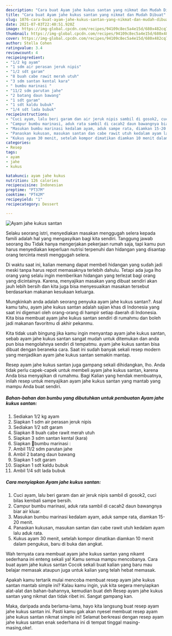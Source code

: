 ```yaml
---
description: "Cara buat Ayam jahe kukus santan yang nikmat dan Mudah Dibuat"
title: "Cara buat Ayam jahe kukus santan yang nikmat dan Mudah Dibuat"
slug: 1076-cara-buat-ayam-jahe-kukus-santan-yang-nikmat-dan-mudah-dibuat
date: 2021-07-03T22:40:51.920Z
image: https://img-global.cpcdn.com/recipes/94109c8ec5a4e15d/680x482cq70/ayam-jahe-kukus-santan-foto-resep-utama.jpg
thumbnail: https://img-global.cpcdn.com/recipes/94109c8ec5a4e15d/680x482cq70/ayam-jahe-kukus-santan-foto-resep-utama.jpg
cover: https://img-global.cpcdn.com/recipes/94109c8ec5a4e15d/680x482cq70/ayam-jahe-kukus-santan-foto-resep-utama.jpg
author: Stella Cohen
ratingvalue: 3.4
reviewcount: 4
recipeingredient:
- "1/2 kg ayam"
- "1 sdm air perasan jeruk nipis"
- "1/2 sdt garam"
- "8 buah cabe rawit merah utuh"
- "3 sdm santan kental kara"
- " bumbu marinasi "
- "11/2 sdm parutan jahe"
- "2 batang daun bawang"
- "1 sdt garam"
- "1 sdt kaldu bubuk"
- "1/4 sdt lada bubuk"
recipeinstructions:
- "Cuci ayam, lalu beri garam dan air jeruk nipis sambil di gosok2, cuci bilas kembali sampe bersih."
- "Campur bumbu marinasi, aduk rata sambil di cacah2 daun bawangnya biar air kluar."
- "Masukan bumbu marinasi kedalam ayam, aduk sampe rata, diamkan 15-20 menit."
- "Panaskan kukusan, masukan santan dan cabe rawit utuh kedalam ayam lalu aduk rata."
- "Kukus ayam 30 menit, setelah kompor dimatikan diamkan 10 menit dalam pengukus, baru di buka dan angkat."
categories:
- Resep
tags:
- ayam
- jahe
- kukus

katakunci: ayam jahe kukus 
nutrition: 126 calories
recipecuisine: Indonesian
preptime: "PT37M"
cooktime: "PT42M"
recipeyield: "1"
recipecategory: Dessert

---
```



![Ayam jahe kukus santan](https://img-global.cpcdn.com/recipes/94109c8ec5a4e15d/680x482cq70/ayam-jahe-kukus-santan-foto-resep-utama.jpg)

Selaku seorang istri, menyediakan masakan menggugah selera kepada famili adalah hal yang mengasyikan bagi kita sendiri. Tanggung jawab seorang ibu Tidak hanya mengerjakan pekerjaan rumah saja, tapi kamu pun harus menyediakan keperluan nutrisi terpenuhi dan hidangan yang disantap orang tercinta mesti menggugah selera.

Di waktu  saat ini, kalian memang dapat membeli hidangan yang sudah jadi meski tanpa harus repot memasaknya terlebih dahulu. Tetapi ada juga lho orang yang selalu ingin memberikan hidangan yang terlezat bagi orang yang dicintainya. Karena, menyajikan masakan yang dibuat sendiri akan jauh lebih bersih dan kita juga bisa menyesuaikan masakan tersebut berdasarkan makanan kesukaan keluarga. 



Mungkinkah anda adalah seorang penyuka ayam jahe kukus santan?. Asal kamu tahu, ayam jahe kukus santan adalah sajian khas di Indonesia yang saat ini digemari oleh orang-orang di hampir setiap daerah di Indonesia. Kita bisa membuat ayam jahe kukus santan sendiri di rumahmu dan boleh jadi makanan favoritmu di akhir pekanmu.

Kita tidak usah bingung jika kamu ingin menyantap ayam jahe kukus santan, sebab ayam jahe kukus santan sangat mudah untuk ditemukan dan anda pun bisa mengolahnya sendiri di tempatmu. ayam jahe kukus santan bisa dibuat dengan beraneka cara. Saat ini sudah banyak sekali resep modern yang menjadikan ayam jahe kukus santan semakin mantap.

Resep ayam jahe kukus santan juga gampang sekali dihidangkan, lho. Anda tidak perlu capek-capek untuk membeli ayam jahe kukus santan, karena Anda bisa menyajikan di rumahmu. Bagi Kalian yang hendak membuatnya, inilah resep untuk menyajikan ayam jahe kukus santan yang mantab yang mampu Anda buat sendiri.

<!--inarticleads1-->

##### Bahan-bahan dan bumbu yang dibutuhkan untuk pembuatan Ayam jahe kukus santan:

1. Sediakan 1/2 kg ayam
1. Siapkan 1 sdm air perasan jeruk nipis
1. Sediakan 1/2 sdt garam
1. Siapkan 8 buah cabe rawit merah utuh
1. Siapkan 3 sdm santan kental (kara)
1. Siapkan  📍bumbu marinasi :
1. Ambil 11/2 sdm parutan jahe
1. Ambil 2 batang daun bawang
1. Siapkan 1 sdt garam
1. Siapkan 1 sdt kaldu bubuk
1. Ambil 1/4 sdt lada bubuk




<!--inarticleads2-->

##### Cara menyiapkan Ayam jahe kukus santan:

1. Cuci ayam, lalu beri garam dan air jeruk nipis sambil di gosok2, cuci bilas kembali sampe bersih.
1. Campur bumbu marinasi, aduk rata sambil di cacah2 daun bawangnya biar air kluar.
1. Masukan bumbu marinasi kedalam ayam, aduk sampe rata, diamkan 15-20 menit.
1. Panaskan kukusan, masukan santan dan cabe rawit utuh kedalam ayam lalu aduk rata.
1. Kukus ayam 30 menit, setelah kompor dimatikan diamkan 10 menit dalam pengukus, baru di buka dan angkat.




Wah ternyata cara membuat ayam jahe kukus santan yang nikamt sederhana ini enteng sekali ya! Kamu semua mampu mencobanya. Cara buat ayam jahe kukus santan Cocok sekali buat kalian yang baru mau belajar memasak ataupun juga untuk kalian yang telah hebat memasak.

Apakah kamu tertarik mulai mencoba membuat resep ayam jahe kukus santan mantab simple ini? Kalau kamu ingin, yuk kita segera menyiapkan alat-alat dan bahan-bahannya, kemudian buat deh Resep ayam jahe kukus santan yang nikmat dan tidak ribet ini. Sangat gampang kan. 

Maka, daripada anda berlama-lama, hayo kita langsung buat resep ayam jahe kukus santan ini. Pasti kamu gak akan nyesel membuat resep ayam jahe kukus santan nikmat simple ini! Selamat berkreasi dengan resep ayam jahe kukus santan enak sederhana ini di tempat tinggal masing-masing,oke!.

